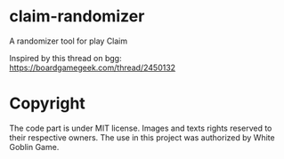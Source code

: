 # claim-randomizer
A randomizer tool for play Claim

Inspired by this thread on bgg: https://boardgamegeek.com/thread/2450132

# Copyright
The code part is under MIT license.
Images and texts rights reserved to their respective owners. The use in this project was authorized by White Goblin Game.